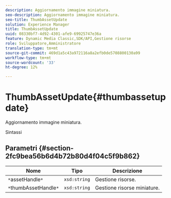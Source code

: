 ```yaml
---
description: Aggiornamento immagine miniatura.
seo-description: Aggiornamento immagine miniatura.
seo-title: ThumbAssetUpdate
solution: Experience Manager
title: ThumbAssetUpdate
uuid: 08330bf7-4d92-4301-afe9-69925747e36a
feature: Dynamic Media Classic,SDK/API,Gestione risorse
role: Sviluppatore,Amministratore
translation-type: tm+mt
source-git-commit: 469d1a5c43a972116a8a2efb0de5708800130a99
workflow-type: tm+mt
source-wordcount: '33'
ht-degree: 12%

---
```



# ThumbAssetUpdate{#thumbassetupdate}

Aggiornamento immagine miniatura.

Sintassi

## Parametri {#section-2fc9bea56b6d4b72b80d4f04c5f9b862}

| Nome | Tipo | Descrizione |
|---|---|---|
| `*`assetHandle`*` | `xsd:string` | Gestione risorse. |
| `*`thumbAssetHandle`*` | `xsd:string` | Gestione risorse miniature. |


